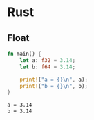 # Rust

## Float

```rust
fn main() {
    let a: f32 = 3.14;
    let b: f64 = 3.14;

    print!("a = {}\n", a);
    print!("b = {}\n", b);
}
```

```
a = 3.14
b = 3.14
```